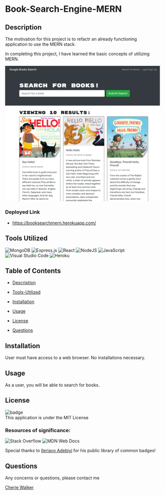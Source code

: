 # Book-Search-Engine-MERN

## Description

The motivation for this project is to refactr an already functioning application to use the MERN stack.

In completing this project, I have learned the basic concepts of utilizing MERN.

![BookSearchScreenshot](client/public/Mern.png)

### Deployed Link

- https://booksearchmern.herokuapp.com/

## Tools Utilized

![MongoDB](https://img.shields.io/badge/MongoDB-%234ea94b.svg?style=for-the-badge&logo=mongodb&logoColor=white) ![Express.js](https://img.shields.io/badge/express.js-%23404d59.svg?style=for-the-badge&logo=express&logoColor=%2361DAFB) ![React](https://img.shields.io/badge/react-%2320232a.svg?style=for-the-badge&logo=react&logoColor=%2361DAFB)
![NodeJS](https://img.shields.io/badge/node.js-6DA55F?style=for-the-badge&logo=node.js&logoColor=white)
![JavaScript](https://img.shields.io/badge/javascript-%23323330.svg?style=for-the-badge&logo=javascript&logoColor=%23F7DF1E)
![Visual Studio Code](https://img.shields.io/badge/Visual%20Studio%20Code-0078d7.svg?style=for-the-badge&logo=visual-studio-code&logoColor=white) ![Heroku](https://img.shields.io/badge/heroku-%23430098.svg?style=for-the-badge&logo=heroku&logoColor=white)

## Table of Contents

- [Description](#description)

- [Tools-Utilized](#Tools-Utilized)

- [Installation](#installation)

- [Usage](#usage)

- [License](#license)

- [Questions](#questions)

## Installation

User must have access to a web browser. No installations necessary.

## Usage

As a user, you will be able to search for books.

## License

![badge](https://img.shields.io/badge/license-MIT-brightgreen) <br/>
This application is under the MIT License

### Resources of significance:

![Stack Overflow](https://img.shields.io/badge/-Stackoverflow-FE7A16?style=for-the-badge&logo=stack-overflow&logoColor=white) ![MDN Web Docs](https://img.shields.io/badge/MDN_Web_Docs-black?style=for-the-badge&logo=mdnwebdocs&logoColor=white)

Special thanks to [Ileriayo Adebiyi](https://github.com/Ileriayo/markdown-badges#testing) for his public library of common badges!

## Questions

Any concerns or questions, please contact me
<br/>

[Cherie Walker](https://github.com/Cherie2)<br>

